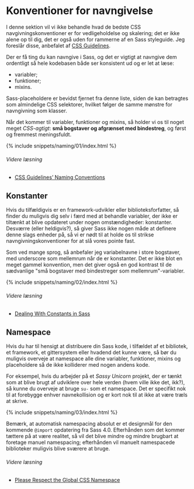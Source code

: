 
# Konventioner for navngivelse

I denne sektion vil vi ikke behandle hvad de bedste CSS navgivningskonventioner er for vedligeholdelse og skalering; det er ikke alene op til dig, det er også uden for rammerne af en Sass styleguide. Jeg foreslår disse, anbefalet af [CSS Guidelines](http://cssguidelin.es/#naming-conventions).

Der er få ting du kan navngive i Sass, og det er vigtigt at navngive dem ordentligt så hele kodebasen både ser konsistent ud og er let at læse:

* variabler;
* funktioner;
* mixins.

Sass-placeholdere er bevidst fjernet fra denne liste, siden de kan betragtes som almindelige CSS selektorer, hvilket følger de samme mønstre for navngivning som klasser.

Når det kommer til variabler, funktioner og mixins, så holder vi os til noget meget *CSS-agtigt*: **små bogstaver og afgrænset med bindestreg**, og først og fremmest meningsfuldt.

{% include snippets/naming/01/index.html %}

###### Videre læsning

* [CSS Guidelines’ Naming Conventions](http://cssguidelin.es/#naming-conventions)

## Konstanter

Hvis du tilfældigvis er en framework-udvikler eller biblioteksforfatter, så finder du muligvis dig selv i færd med at behandle variabler, der ikke er tiltænkt at blive opdateret under nogen omstændigheder: konstanter. Desværre (eller heldigvis?), så giver Sass ikke nogen måde at definere denne slags enheder på, så vi er nødt til at holde os til strikse navngivningskonventioner for at slå vores pointe fast.

Som ved mange sprog, så anbefaler jeg variabelnavne i store bogstaver, med underscore som mellemrum når de er konstanter. Det er ikke blot en meget gammel konvention, men det giver også en god kontrast til de sædvanlige "små bogstaver med bindestreger som mellemrum"-variabler.

{% include snippets/naming/02/index.html %}

###### Videre læsning

* [Dealing With Constants in Sass](http://www.sitepoint.com/dealing-constants-sass/)

## Namespace

Hvis du har til hensigt at distribuere din Sass kode, i tilfældet af et bibliotek, et framework, et gittersystem eller hvadend det kunne være, så bør du muligvis overveje at namespace alle dine variabler, funktioner, mixins og placeholdere så de ikke kolliderer med nogen andens kode.

For eksempel, hvis du arbejder på et *Sassy Unicorn* projekt, der er tænkt som at blive brugt af udviklere over hele verden (hvem ville ikke det, ikk?), så kunne du overveje at bruge `su-` som et namespace. Det er specifikt nok til at forebygge enhver navnekollision og er kort nok til at ikke at være træls at skrive.

{% include snippets/naming/03/index.html %}

<div class="note">
  <p>Bemærk, at automatisk namespacing absolut er et designmål for den kommende <code>@import</code> opdatering fra Sass 4.0. Efterhånden som det kommer tættere på at være realitet, så vil det blive mindre og mindre brugbart at foretage manuel namespacing; efterhånden vil manuelt namespacede biblioteker muligvis blive sværere at bruge.</p>
</div>

###### Videre læsning

* [Please Respect the Global CSS Namespace](http://blog.kaelig.fr/post/44554267597/please-respect-the-global-css-namespace)

